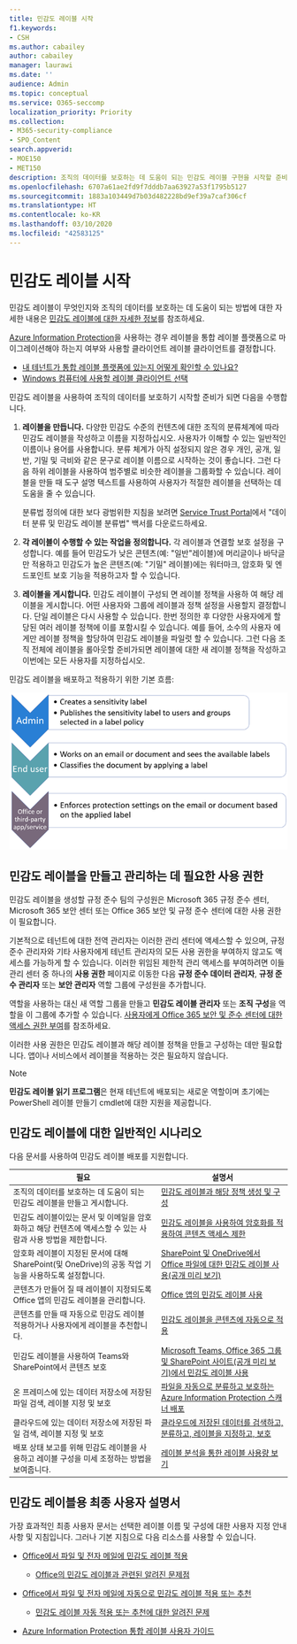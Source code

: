 ```yaml
---
title: 민감도 레이블 시작
f1.keywords:
- CSH
ms.author: cabailey
author: cabailey
manager: laurawi
ms.date: ''
audience: Admin
ms.topic: conceptual
ms.service: O365-seccomp
localization_priority: Priority
ms.collection:
- M365-security-compliance
- SPO_Content
search.appverid:
- MOE150
- MET150
description: 조직의 데이터를 보호하는 데 도움이 되는 민감도 레이블 구현을 시작할 준비가 되었지만 어디서부터 시작해야 할지 모르겠나요? 레이블 여행에 도움이 되는 몇 가지 실용적인 지침을 읽으세요.
ms.openlocfilehash: 6707a61ae2fd9f7dddb7aa63927a53f1795b5127
ms.sourcegitcommit: 1883a103449d7b03d482228bd9ef39a7caf306cf
ms.translationtype: HT
ms.contentlocale: ko-KR
ms.lasthandoff: 03/10/2020
ms.locfileid: "42583125"
---
```

# <a name="get-started-with-sensitivity-labels"></a>민감도 레이블 시작

민감도 레이블이 무엇인지와 조직의 데이터를 보호하는 데 도움이 되는 방법에 대한 자세한 내용은 [민감도 레이블에 대한 자세한 정보](sensitivity-labels.md)를 참조하세요.

[Azure Information Protection](https://docs.microsoft.com/azure/information-protection/what-is-information-protection)을 사용하는 경우 레이블을 통합 레이블 플랫폼으로 마이그레이션해야 하는지 여부와 사용할 클라이언트 레이블 클라이언트를 결정합니다.
- [내 테넌트가 통합 레이블 플랫폼에 있는지 어떻게 확인할 수 있나요?](https://docs.microsoft.com/azure/information-protection/faqs#how-can-i-determine-if-my-tenant-is-on-the-unified-labeling-platform)
- [Windows 컴퓨터에 사용할 레이블 클라이언트 선택](https://docs.microsoft.com/azure/information-protection/rms-client/use-client#choose-which-labeling-client-to-use-for-windows-computers)

민감도 레이블을 사용하여 조직의 데이터를 보호하기 시작할 준비가 되면 다음을 수행합니다.

1. **레이블을 만듭니다.** 다양한 민감도 수준의 컨텐츠에 대한 조직의 분류체계에 따라 민감도 레이블을 작성하고 이름을 지정하십시오. 사용자가 이해할 수 있는 일반적인 이름이나 용어를 사용합니다. 분류 체계가 아직 설정되지 않은 경우 개인, 공개, 일반, 기밀 및 극비와 같은 문구로 레이블 이름으로 시작하는 것이 좋습니다. 그런 다음 하위 레이블을 사용하여 범주별로 비슷한 레이블을 그룹화할 수 있습니다. 레이블을 만들 때 도구 설명 텍스트를 사용하여 사용자가 적절한 레이블을 선택하는 데 도움을 줄 수 있습니다.
    
    분류법 정의에 대한 보다 광범위한 지침을 보려면 [Service Trust Portal](https://aka.ms/DataClassificationWhitepaper)에서 "데이터 분류 및 민감도 레이블 분류법" 백서를 다운로드하세요.

2. **각 레이블이 수행할 수 있는 작업을 정의합니다.** 각 레이블과 연결할 보호 설정을 구성합니다. 예를 들어 민감도가 낮은 콘텐츠(예: "일반"레이블)에 머리글이나 바닥글만 적용하고 민감도가 높은 콘텐츠(예: "기밀" 레이블)에는 워터마크, 암호화 및 엔드포인트 보호 기능을 적용하고자 할 수 있습니다.

3. **레이블을 게시합니다.** 민감도 레이블이 구성되 면 레이블 정책을 사용하 여 해당 레이블을 게시합니다. 어떤 사용자와 그룹에 레이블과 정책 설정을 사용할지 결정합니다. 단일 레이블은 다시 사용할 수 있습니다. 한번 정의한 후 다양한 사용자에게 할당된 여러 레이블 정책에 이를 포함시킬 수 있습니다. 예를 들어, 소수의 사용자 에게만 레이블 정책을 할당하여 민감도 레이블을 파일럿 할 수 있습니다. 그런 다음 조직 전체에 레이블을 롤아웃할 준비가되면 레이블에 대한 새 레이블 정책을 작성하고 이번에는 모든 사용자를 지정하십시오.

민감도 레이블을 배포하고 적용하기 위한 기본 흐름:

![민감도 레이블의 워크플로를 보여 주는 다이어그램](../media/Sensitivity-label-flow.png)

## <a name="permissions-required-to-create-and-manage-sensitivity-labels"></a>민감도 레이블을 만들고 관리하는 데 필요한 사용 권한

민감도 레이블을 생성할 규정 준수 팀의 구성원은 Microsoft 365 규정 준수 센터, Microsoft 365 보안 센터 또는 Office 365 보안 및 규정 준수 센터에 대한 사용 권한이 필요합니다. 

기본적으로 테넌트에 대한 전역 관리자는 이러한 관리 센터에 액세스할 수 있으며, 규정 준수 관리자와 기타 사용자에게 테넌트 관리자의 모든 사용 권한을 부여하지 않고도 액세스를 가능하게 할 수 있습니다. 이러한 위임된 제한적 관리 액세스를 부여하려면 이들 관리 센터 중 하나의 **사용 권한** 페이지로 이동한 다음 **규정 준수 데이터 관리자**, **규정 준수 관리자** 또는 **보안 관리자** 역할 그룹에 구성원을 추가합니다.

역할을 사용하는 대신 새 역할 그룹을 만들고 **민감도 레이블 관리자** 또는 **조직 구성**을 역할을 이 그룹에 추가할 수 있습니다. [사용자에게 Office 365 보안 및 준수 센터에 대한 액세스 권한 부여](https://docs.microsoft.com/microsoft-365/security/office-365-security/grant-access-to-the-security-and-compliance-center)를 참조하세요.

이러한 사용 권한은 민감도 레이블과 해당 레이블 정책을 만들고 구성하는 데만 필요합니다. 앱이나 서비스에서 레이블을 적용하는 것은 필요하지 않습니다.

> [!NOTE]
> **민감도 레이블 읽기 프로그램**은 현재 테넌트에 배포되는 새로운 역할이며 초기에는 PowerShell 레이블 만들기 cmdlet에 대한 지원을 제공합니다.

## <a name="common-scenarios-for-sensitivity-labels"></a>민감도 레이블에 대한 일반적인 시나리오

다음 문서를 사용하여 민감도 레이블 배포를 지원합니다.

|필요|설명서|
|----------------|---------------|
|조직의 데이터를 보호하는 데 도움이 되는 민감도 레이블을 만들고 게시합니다.|[민감도 레이블과 해당 정책 생성 및 구성](create-sensitivity-labels.md)|
|민감도 레이블이있는 문서 및 이메일을 암호화하고 해당 컨텐츠에 액세스할 수 있는 사람과 사용 방법을 제한합니다. |[민감도 레이블을 사용하여 암호화를 적용하여 콘텐츠 액세스 제한](encryption-sensitivity-labels.md)|
|암호화 레이블이 지정된 문서에 대해 SharePoint(및 OneDrive)의 공동 작업 기능을 사용하도록 설정합니다. | [SharePoint 및 OneDrive에서 Office 파일에 대한 민감도 레이블 사용(공개 미리 보기)](sensitivity-labels-sharepoint-onedrive-files.md)
|콘텐츠가 만들어 질 때 레이블이 지정되도록 Office 앱의 민감도 레이블을 관리합니다. |[Office 앱의 민감도 레이블 사용](sensitivity-labels-office-apps.md)|
|콘텐츠를 만들 때 자동으로 민감도 레이블 적용하거나 사용자에게 레이블을 추천합니다. | [민감도 레이블을 콘텐츠에 자동으로 적용](apply-sensitivity-label-automatically.md)|
|민감도 레이블을 사용하여 Teams와 SharePoint에서 콘텐츠 보호 |[Microsoft Teams, Office 365 그룹 및 SharePoint 사이트(공개 미리 보기)에서 민감도 레이블 사용](sensitivity-labels-teams-groups-sites.md)|
|온 프레미스에 있는 데이터 저장소에 저장된 파일 검색, 레이블 지정 및 보호 |[파일을 자동으로 분류하고 보호하는 Azure Information Protection 스캐너 배포](https://docs.microsoft.com/azure/information-protection/deploy-aip-scanner)|
|클라우드에 있는 데이터 저장소에 저장된 파일 검색, 레이블 지정 및 보호|[클라우드에 저장된 데이터를 검색하고, 분류하고, 레이블을 지정하고, 보호](https://docs.microsoft.com/cloud-app-security/best-practices#discover-classify-label-and-protect-regulated-and-sensitive-data-stored-in-the-cloud)|
|배포 상태 보고를 위해 민감도 레이블을 사용하고 레이블 구성을 미세 조정하는 방법을 보여줍니다.|[레이블 분석을 통한 레이블 사용량 보기](label-analytics.md)|


## <a name="end-user-documentation-for-sensitivity-labels"></a>민감도 레이블용 최종 사용자 설명서

가장 효과적인 최종 사용자 문서는 선택한 레이블 이름 및 구성에 대한 사용자 지정 안내사항 및 지침입니다. 그러나 기본 지침으로 다음 리소스를 사용할 수 있습니다.   

- [Office에서 파일 및 전자 메일에 민감도 레이블 적용](https://support.office.com/article/apply-sensitivity-labels-to-your-files-and-email-in-office-2f96e7cd-d5a4-403b-8bd7-4cc636bae0f9)
    - [Office의 민감도 레이블과 관련된 알려진 문제점](https://support.office.com/en-us/article/known-issues-with-sensitivity-labels-in-office-b169d687-2bbd-4e21-a440-7da1b2743edc)

- [Office에서 파일 및 전자 메일에 자동으로 민감도 레이블 적용 또는 추천](https://support.office.com/article/automatically-apply-or-recommend-sensitivity-labels-to-your-files-and-emails-in-office-622e0d9c-f38c-470a-bcdb-9e90b24d71a1)
    - [민감도 레이블 자동 적용 또는 추천에 대한 알려진 문제](https://support.office.com/article/known-issues-with-automatically-applying-or-recommending-sensitivity-labels-451698ae-311b-4d28-83aa-a839a66f6efc)

- [Azure Information Protection 통합 레이블 사용자 가이드](https://docs.microsoft.com/azure/information-protection/rms-client/clientv2-user-guide)


